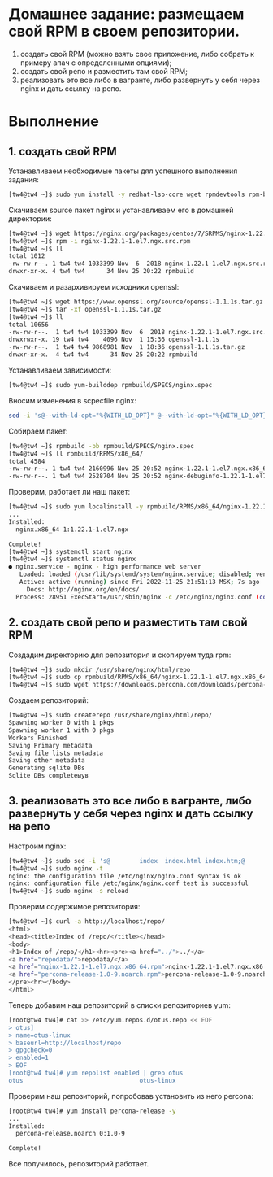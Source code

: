 # Домашнее задание: размещаем свой RPM в своем репозитории.

1. создать свой RPM (можно взять свое приложение, либо собрать к примеру апач с определенными опциями);
2. создать свой репо и разместить там свой RPM;
3. реализовать это все либо в вагранте, либо развернуть у себя через nginx и дать ссылку на репо.

# Выполнение

## 1. создать свой RPM

Устанавливаем необходимые пакеты дял успешного выполнения задания:

```bash
[tw4@tw4 ~]$ sudo yum install -y redhat-lsb-core wget rpmdevtools rpm-build createrepo yum-utils
```

Cкачиваем source пакет nginx и устанавливаем его в домашней директории:

```bash
[tw4@tw4 ~]$ wget https://nginx.org/packages/centos/7/SRPMS/nginx-1.22.1-1.el7.ngx.src.rpm
[tw4@tw4 ~]$ rpm -i nginx-1.22.1-1.el7.ngx.src.rpm
[tw4@tw4 ~]$ ll
total 1012
-rw-rw-r--. 1 tw4 tw4 1033399 Nov  6  2018 nginx-1.22.1-1.el7.ngx.src.rpm
drwxr-xr-x. 4 tw4 tw4      34 Nov 25 20:22 rpmbuild
```
Cкачиваем и разархивируем исходники openssl:

```bash
[tw4@tw4 ~]$ wget https://www.openssl.org/source/openssl-1.1.1s.tar.gz
[tw4@tw4 ~]$ tar -xf openssl-1.1.1s.tar.gz 
[tw4@tw4 ~]$ ll
total 10656
-rw-rw-r--.  1 tw4 tw4 1033399 Nov  6  2018 nginx-1.22.1-1.el7.ngx.src.rpm
drwxrwxr-x. 19 tw4 tw4    4096 Nov  1 15:36 openssl-1.1.1s
-rw-rw-r--.  1 tw4 tw4 9868981 Nov  1 18:36 openssl-1.1.1s.tar.gz
drwxr-xr-x.  4 tw4 tw4      34 Nov 25 20:22 rpmbuild
```

Устанавливаем зависимости:

```bash
[tw4@tw4 ~]$ sudo yum-builddep rpmbuild/SPECS/nginx.spec
```

Вносим изменения в scpecfile nginx:

```bash
sed -i 's@--with-ld-opt="%{WITH_LD_OPT}" @--with-ld-opt="%{WITH_LD_OPT}" \\\n    --with-openssl=/home/tw4/openssl-1.1.1s @g' rpmbuild/SPECS/nginx.spec
```

Собираем пакет:

```bash
[tw4@tw4 ~]$ rpmbuild -bb rpmbuild/SPECS/nginx.spec
[tw4@tw4 ~]$ ll rpmbuild/RPMS/x86_64/
total 4584
-rw-rw-r--. 1 tw4 tw4 2160996 Nov 25 20:52 nginx-1.22.1-1.el7.ngx.x86_64.rpm
-rw-rw-r--. 1 tw4 tw4 2528704 Nov 25 20:52 nginx-debuginfo-1.22.1-1.el7.ngx.x86_64.rpm
```

Проверим, работает ли наш пакет:

```bash
[tw4@tw4 ~]$ sudo yum localinstall -y rpmbuild/RPMS/x86_64/nginx-1.22.1-1.el7.ngx.x86_64.rpm 
...
Installed:
  nginx.x86_64 1:1.22.1-1.el7.ngx                                                    

Complete!
[tw4@tw4 ~]$ systemctl start nginx
[tw4@tw4 ~]$ systemctl status nginx
● nginx.service - nginx - high performance web server
   Loaded: loaded (/usr/lib/systemd/system/nginx.service; disabled; vendor preset: disabled)
   Active: active (running) since Fri 2022-11-25 21:51:13 MSK; 7s ago
     Docs: http://nginx.org/en/docs/
  Process: 28951 ExecStart=/usr/sbin/nginx -c /etc/nginx/nginx.conf (code=exited, status=0/SUCCESS)
```

## 2. создать свой репо и разместить там свой RPM

Cоздадим директорию для репозитория и скопируем туда rpm:

```bash
[tw4@tw4 ~]$ sudo mkdir /usr/share/nginx/html/repo
[tw4@tw4 ~]$ sudo cp rpmbuild/RPMS/x86_64/nginx-1.22.1-1.el7.ngx.x86_64.rpm /usr/share/nginx/html/repo/
[tw4@tw4 ~]$ sudo wget https://downloads.percona.com/downloads/percona-release/percona-release-1.0-9/redhat/percona-release-1.0-9.noarch.rpm -O /usr/share/nginx/html/percona-release-1.0-9.noarch.rpm 
```

Создаем репозиторий:

```bash
[tw4@tw4 ~]$ sudo createrepo /usr/share/nginx/html/repo/
Spawning worker 0 with 1 pkgs
Spawning worker 1 with 0 pkgs
Workers Finished
Saving Primary metadata
Saving file lists metadata
Saving other metadata
Generating sqlite DBs
Sqlite DBs completeыув 
```

## 3. реализовать это все либо в вагранте, либо развернуть у себя через nginx и дать ссылку на репо

Настроим nginx:

```bash
[tw4@tw4 ~]$ sudo sed -i 's@        index  index.html index.htm;@        index  index.html index.htm;\n        autoindex on;@' /etc/nginx/conf.d/default.conf
[tw4@tw4 ~]$ sudo nginx -t
nginx: the configuration file /etc/nginx/nginx.conf syntax is ok
nginx: configuration file /etc/nginx/nginx.conf test is successful
[tw4@tw4 ~]$ sudo nginx -s reload
```

Проверим содержимое репозитория:

```bash
[tw4@tw4 ~]$ curl -a http://localhost/repo/
<html>
<head><title>Index of /repo/</title></head>
<body>
<h1>Index of /repo/</h1><hr><pre><a href="../">../</a>
<a href="repodata/">repodata/</a>                                          25-Nov-2022 19:49                   -
<a href="nginx-1.22.1-1.el7.ngx.x86_64.rpm">nginx-1.22.1-1.el7.ngx.x86_64.rpm</a>                  25-Nov-2022 18:54             2208404
<a href="percona-release-1.0-9.noarch.rpm">percona-release-1.0-9.noarch.rpm</a>                   11-Nov-2020 21:49               16664
</pre><hr></body>
</html>
```
Теперь добавим наш репозиторий в списки репозиториев yum:

```bash
[root@tw4 tw4]# cat >> /etc/yum.repos.d/otus.repo << EOF
> otus]
> name=otus-linux
> baseurl=http://localhost/repo
> gpgcheck=0
> enabled=1
> EOF
[root@tw4 tw4]# yum repolist enabled | grep otus
otus                                otus-linux   
```

Проверим наш репозиторий, попробовав установить из него percona:

```bash
[root@tw4 tw4]# yum install percona-release -y
...
Installed:
  percona-release.noarch 0:1.0-9                                                       

Complete!
```
Все получилось, репозиторий работает.
